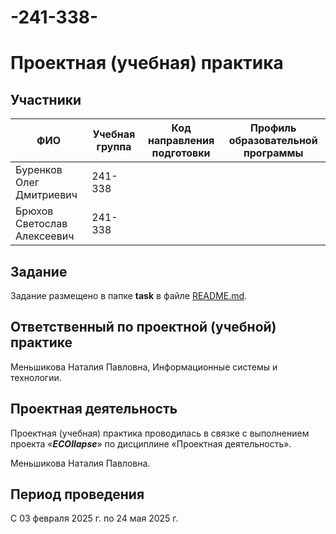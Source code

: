 # -241-338-

# Проектная (учебная) практика

## Участники

| ФИО | Учебная группа | Код направления подготовки | Профиль образовательной программы |
|-|-|-|-|
| Буренков Олег Дмитриевич | 241-338 | | |
| Брюхов Светослав Алексеевич | 241-338 |||

## Задание

Задание размещено в папке **task** в файле [README.md](task/README.md).

## Ответственный по проектной (учебной) практике

Меньшикова Наталия Павловна, Информационные системы и технологии.

## Проектная деятельность

Проектная (учебная) практика проводилась в связке с выполнением проекта «***ECOllapse***» по дисциплине «Проектная деятельность».

Меньшикова Наталия Павловна.

## Период проведения

С 03 февраля 2025 г. по 24 мая 2025 г.
